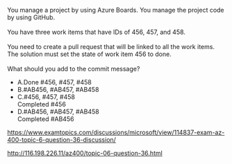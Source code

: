 You manage a project by using Azure Boards. You manage the project code by using GitHub.<br/><br/>You have three work items that have IDs of 456, 457, and 458.<br/><br/>You need to create a pull request that will be linked to all the work items. The solution must set the state of work item 456 to done.<br/><br/>What should you add to the commit message?<ul><li class="multi-choice-item"><span class="multi-choice-letter" data-choice-letter="A">A.</span>Done #456, #457, #458</li><li class="multi-choice-item correct-hidden"><span class="multi-choice-letter" data-choice-letter="B">B.</span>#AB456, #AB457, #AB458</li><li class="multi-choice-item"><span class="multi-choice-letter" data-choice-letter="C">C.</span>#456, #457, #458<br/>Completed #456</li><li class="multi-choice-item"><span class="multi-choice-letter" data-choice-letter="D">D.</span>#AB456, #AB457, #AB458<br/>Completed #AB456</li></ul><p><a href="https://www.examtopics.com/discussions/microsoft/view/114837-exam-az-400-topic-6-question-36-discussion/">https://www.examtopics.com/discussions/microsoft/view/114837-exam-az-400-topic-6-question-36-discussion/</a></p><p><a href="http://116.198.226.11/az400/topic-06-question-36.html">http://116.198.226.11/az400/topic-06-question-36.html</a></p><script src="https://giscus.app/client.js"                    data-repo="azsamples/az204"                    data-repo-id="R_kgDOMRXzDQ"                    data-category="General"                    data-category-id="DIC_kwDOMRXzDc4Cgi27"                    data-mapping="pathname"                    data-strict="1"                    data-reactions-enabled="0"                    data-emit-metadata="0"                    data-input-position="bottom"                    data-theme="preferred_color_scheme"                    data-lang="en"                    crossorigin="anonymous"                    async>                    </script>